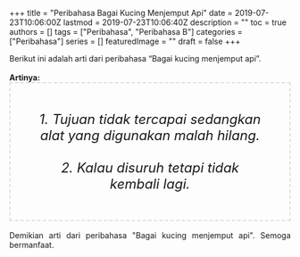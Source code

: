 +++
title = "Peribahasa Bagai Kucing Menjemput Api"
date = 2019-07-23T10:06:00Z
lastmod = 2019-07-23T10:06:40Z
description = ""
toc = true
authors = []
tags = ["Peribahasa", "Peribahasa B"]
categories = ["Peribahasa"]
series = []
featuredImage = ""
draft = false
+++

<div dir="ltr" style="text-align: left;" trbidi="on"><div style="text-align: justify;">Berikut ini adalah arti dari peribahasa “Bagai kucing menjemput api”.</div><br /><div style="text-align: justify;"><b>Artinya:</b></div><div style="border: 2px dashed #ddd; font-size: 24px; height: auto; margin: 0 auto; padding: 50px; text-align: center; width: auto;"><i>1. Tujuan tidak tercapai sedangkan alat yang digunakan malah hilang.<br /><br />2. Kalau disuruh tetapi tidak kembali lagi.</i></div><div style="text-align: justify;"><br /></div><div style="text-align: justify;">Demikian arti dari peribahasa "Bagai kucing menjemput api". Semoga bermanfaat.</div></div>
